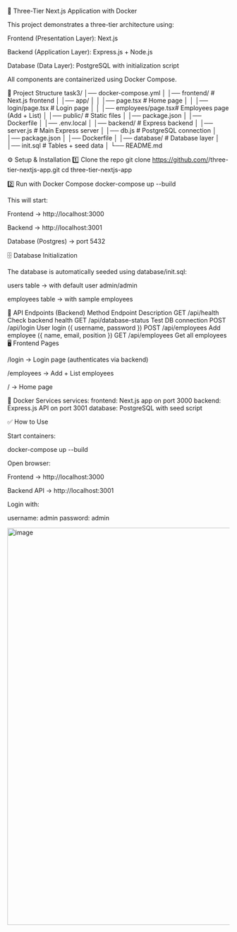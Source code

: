 🚀 Three-Tier Next.js Application with Docker

This project demonstrates a three-tier architecture using:

Frontend (Presentation Layer): Next.js

Backend (Application Layer): Express.js + Node.js

Database (Data Layer): PostgreSQL with initialization script

All components are containerized using Docker Compose.

📂 Project Structure
task3/
│── docker-compose.yml
│
│── frontend/                 # Next.js frontend
│   │── app/
│   │   │── page.tsx          # Home page
│   │   │── login/page.tsx    # Login page
│   │   │── employees/page.tsx# Employees page (Add + List)
│   │── public/               # Static files
│   │── package.json
│   │── Dockerfile
│   │── .env.local
│
│── backend/                  # Express backend
│   │── server.js             # Main Express server
│   │── db.js                 # PostgreSQL connection
│   │── package.json
│   │── Dockerfile
│
│── database/                 # Database layer
│   │── init.sql              # Tables + seed data
│
└── README.md

⚙️ Setup & Installation
1️⃣ Clone the repo
git clone https://github.com/<your-username>/three-tier-nextjs-app.git
cd three-tier-nextjs-app

2️⃣ Run with Docker Compose
docker-compose up --build


This will start:

Frontend → http://localhost:3000

Backend → http://localhost:3001

Database (Postgres) → port 5432

🗄️ Database Initialization

The database is automatically seeded using database/init.sql:

users table → with default user admin/admin

employees table → with sample employees

🔑 API Endpoints (Backend)
Method	Endpoint	Description
GET	/api/health	Check backend health
GET	/api/database-status	Test DB connection
POST	/api/login	User login ({ username, password })
POST	/api/employees	Add employee ({ name, email, position })
GET	/api/employees	Get all employees
🖥️ Frontend Pages

/login → Login page (authenticates via backend)

/employees → Add + List employees

/ → Home page

🐳 Docker Services
services:
  frontend: Next.js app on port 3000
  backend: Express.js API on port 3001
  database: PostgreSQL with seed script

✅ How to Use

Start containers:

docker-compose up --build


Open browser:

Frontend → http://localhost:3000

Backend API → http://localhost:3001

Login with:

username: admin
password: admin

<img width="1600" height="900" alt="image" src="https://github.com/user-attachments/assets/08438dd7-e86a-4f0f-8003-828616d3d061" />


